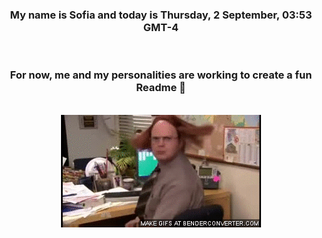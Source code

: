


<div align="center">
<h3 >My name is Sofia and today is Thursday, 2 September, 03:53 GMT-4</h3><br>
<h3 >For now, me and my personalities are working to create a fun Readme 👋
</h3><br>
<img src='img/dwight.gif' alt='working...'/>
</div>
